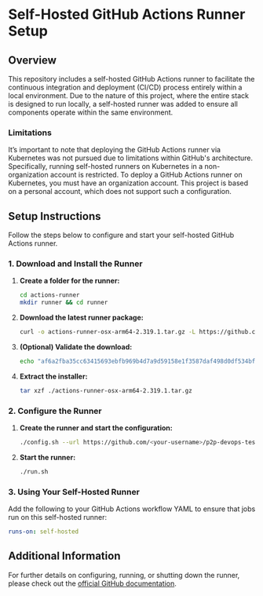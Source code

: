 # Self-Hosted GitHub Actions Runner Setup

## Overview

This repository includes a self-hosted GitHub Actions runner to facilitate the continuous integration and deployment (CI/CD) process entirely within a local environment. Due to the nature of this project, where the entire stack is designed to run locally, a self-hosted runner was added to ensure all components operate within the same environment.

### Limitations

It’s important to note that deploying the GitHub Actions runner via Kubernetes was not pursued due to limitations within GitHub's architecture. Specifically, running self-hosted runners on Kubernetes in a non-organization account is restricted. To deploy a GitHub Actions runner on Kubernetes, you must have an organization account. This project is based on a personal account, which does not support such a configuration.

## Setup Instructions

Follow the steps below to configure and start your self-hosted GitHub Actions runner.

### 1. Download and Install the Runner

1. **Create a folder for the runner:**

    ```bash
    cd actions-runner
    mkdir runner && cd runner
    ```

2. **Download the latest runner package:**

    ```bash
    curl -o actions-runner-osx-arm64-2.319.1.tar.gz -L https://github.com/actions/runner/releases/download/v2.319.1/actions-runner-osx-arm64-2.319.1.tar.gz
    ```

3. **(Optional) Validate the download:**

    ```bash
    echo "af6a2fba35cc63415693ebfb969b4d7a9d59158e1f3587daf498d0df534bf56f  actions-runner-osx-arm64-2.319.1.tar.gz" | shasum -a 256 -c
    ```

4. **Extract the installer:**

    ```bash
    tar xzf ./actions-runner-osx-arm64-2.319.1.tar.gz
    ```

### 2. Configure the Runner

1. **Create the runner and start the configuration:**

    ```bash
    ./config.sh --url https://github.com/<your-username>/p2p-devops-test --token <your-token>
    ```

2. **Start the runner:**

    ```bash
    ./run.sh
    ```

### 3. Using Your Self-Hosted Runner

Add the following to your GitHub Actions workflow YAML to ensure that jobs run on this self-hosted runner:

```yaml
runs-on: self-hosted
```

## Additional Information

For further details on configuring, running, or shutting down the runner, please check out the [official GitHub documentation](https://docs.github.com/en/actions/hosting-your-own-runners).
